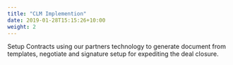 ```yaml
---
title: "CLM Implemention"
date: 2019-01-28T15:15:26+10:00
weight: 2
---
```


Setup Contracts using our partners technology to generate document from templates, negotiate and signature setup for expediting the deal closure. 


